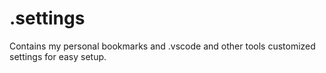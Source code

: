# .settings
Contains my personal bookmarks and .vscode and other tools customized settings for easy setup.
